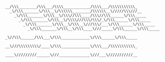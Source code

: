 
```
__/\\\________/\\\___/\\\\____________/\\\\___/\\\\\\\\\\\_
  _\/\\\_______\/\\\__\/\\\\\\________/\\\\\\__\/////\\\///__
    _\/\\\_______\/\\\__\/\\\//\\\____/\\\//\\\______\/\\\_____    
      _\/\\\_______\/\\\__\/\\\\///\\\/\\\/_\/\\\______\/\\\_____  
        _\/\\\_______\/\\\__\/\\\__\///\\\/___\/\\\______\/\\\_____
          _\/\\\_______\/\\\__\/\\\____\///_____\/\\\______\/\\\_____
            _\//\\\______/\\\___\/\\\_____________\/\\\______\/\\\_____
              __\///\\\\\\\\\/____\/\\\_____________\/\\\___/\\\\\\\\\\\_
                ____\/////////______\///______________\///___\///////////__
```

<!---
UmiLovesU2/UmiLovesU2 is a ✨ special ✨ repository because its `README.md` (this file) appears on your GitHub profile.
You can click the Preview link to take a look at your changes.
--->
